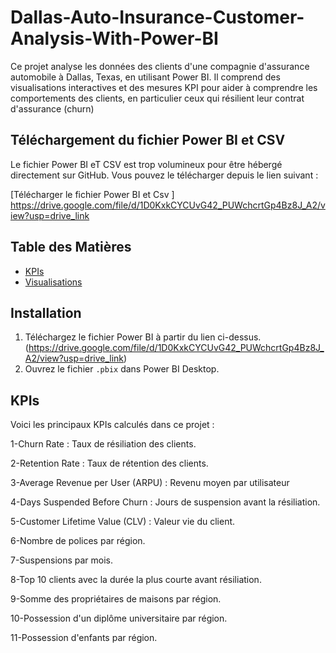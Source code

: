 # Dallas-Auto-Insurance-Customer-Analysis-With-Power-BI
Ce projet analyse les données des clients d'une compagnie d'assurance automobile à Dallas, Texas, en utilisant Power BI. Il comprend des visualisations interactives et des mesures KPI pour aider à comprendre les comportements des clients, en particulier ceux qui résilient leur contrat d'assurance (churn)


## Téléchargement du fichier Power BI et CSV

Le fichier Power BI eT CSV est trop volumineux pour être hébergé directement sur GitHub. Vous pouvez le télécharger depuis le lien suivant :

[Télécharger le fichier Power BI et Csv ] https://drive.google.com/file/d/1D0KxkCYCUvG42_PUWchcrtGp4Bz8J_A2/view?usp=drive_link

## Table des Matières
- [KPIs](#kpis)
- [Visualisations](#visualisations)

## Installation

1. Téléchargez le fichier Power BI à partir du lien ci-dessus.
(https://drive.google.com/file/d/1D0KxkCYCUvG42_PUWchcrtGp4Bz8J_A2/view?usp=drive_link)
3. Ouvrez le fichier `.pbix` dans Power BI Desktop.

## KPIs
Voici les principaux KPIs calculés dans ce projet :

1-Churn Rate : Taux de résiliation des clients.

2-Retention Rate : Taux de rétention des clients.

3-Average Revenue per User (ARPU) : Revenu moyen par utilisateur

4-Days Suspended Before Churn : Jours de suspension avant la résiliation.

5-Customer Lifetime Value (CLV) : Valeur vie du client.

6-Nombre de polices par région.

7-Suspensions par mois.

8-Top 10 clients avec la durée la plus courte avant résiliation.

9-Somme des propriétaires de maisons par région.

10-Possession d'un diplôme universitaire par région.

11-Possession d'enfants par région.
